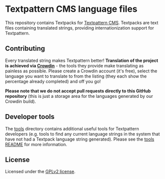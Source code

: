 # Textpattern CMS language files

This repository contains Textpacks for [Textpattern CMS](https://textpattern.com). Textpacks are text files containing translated strings, providing internationization support for Textpattern.

## Contributing

Every translated string makes Textpattern better! **Translation of the project is achieved via [Crowdin](http://translate.textpattern.io/)** - the tools they provide make translating as painless as possible. Please create a Crowdin account (it's free), select the language you want to translate to from the listing (they each show the percentage already completed) and off you go!

**Please note that we do not accept pull requests directly to this GitHub repository** (this is just a storage area for the languages generated by our Crowdin build).

## Developer tools

The [tools](https://github.com/textpattern/textpacks/blob/master/tools/) directory contains additional useful tools for Textpattern developers (e.g. tools to find any current language strings in the system that have not had a Textpack language string generated). Please see the [tools README](https://github.com/textpattern/textpacks/blob/master/tools/README.md) for more information.

## License

Licensed under the [GPLv2 license](https://github.com/textpattern/textpacks/blob/master/LICENSE).
